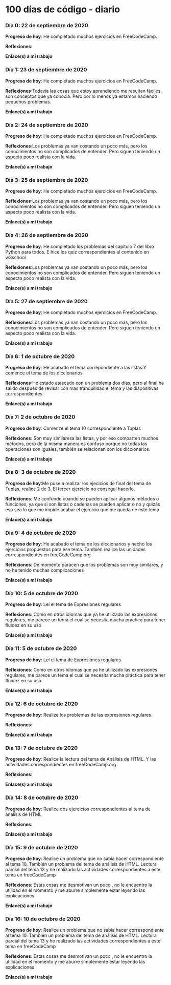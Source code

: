 # 100 días de código - diario
### Día 0: 22 de septiembre de 2020

**Progreso de hoy**: He completado muchos ejercicios en FreeCodeCamp.

**Reflexiones**:

**Enlace(s) a mi trabajo**

### Día 1: 23 de septiembre de 2020

**Progreso de hoy**: He completado muchos ejercicios en FreeCodeCamp.

**Reflexiones**:Todavía las cosas que estoy aprendiendo me resultan fáciles, son conceptos que ya conocia. Pero por lo menos ya estamos haciendo pequeños problemas.

**Enlace(s) a mi trabajo**

### Día 2: 24 de septiembre de 2020

**Progreso de hoy**: He completado muchos ejercicios en FreeCodeCamp.

**Reflexiones**:Los problemas ya van costando un poco más, pero los conocimientos no son complicados de entender. Pero siguen teniendo un aspecto poco realista con la vida.

**Enlace(s) a mi trabajo**

### Día 3: 25 de septiembre de 2020

**Progreso de hoy**: He completado muchos ejercicios en FreeCodeCamp.

**Reflexiones**:Los problemas ya van costando un poco más, pero los conocimientos no son complicados de entender. Pero siguen teniendo un aspecto poco realista con la vida.

**Enlace(s) a mi trabajo**

### Día 4: 26 de septiembre de 2020

**Progreso de hoy**: He completado los problemas del capitulo 7 del libro Python para todos. E hice los quiz correspondientes al contenido en w3school

**Reflexiones**:Los problemas ya van costando un poco más, pero los conocimientos no son complicados de entender. Pero siguen teniendo un aspecto poco realista con la vida.

**Enlace(s) a mi trabajo**

### Día 5: 27 de septiembre de 2020

**Progreso de hoy**: He completado muchos ejercicios en FreeCodeCamp.

**Reflexiones**:Los problemas ya van costando un poco más, pero los conocimientos no son complicados de entender. Pero siguen teniendo un aspecto poco realista con la vida.

**Enlace(s) a mi trabajo**

### Día 6: 1 de octubre de 2020

**Progreso de hoy**: He acabado el tema correpondiente a las listas.Y comence el tema de los diccionarios

**Reflexiones**:He estado atascado con un problema dos días, pero al final ha salido después de revisar con mas tranquilidad el tema y las diapositivas correspondientes.

**Enlace(s) a mi trabajo**

### Día 7: 2 de octubre de 2020

**Progreso de hoy**: Comenze el tema 10 correspondiente a Tuplas

**Reflexiones**: Son muy similaresa las listas, y por eso comparten muchos métodos, pero de la misma manera es confuso porque no todas las operaciones son iguales, también se relacionan con los diccionarios.

**Enlace(s) a mi trabajo**

### Día 8: 3 de octubre de 2020

**Progreso de hoy**:Me puse a realizar los ejecicios de final del tema de Tuplas, realice 2 de 3. El tercer ejercicio no conseguí hacerlo. 

**Reflexiones**: Me confunde cuando se pueden aplicar algunos métodos o funciones, ya que si son listas o cadenas se pueden aplicar o no y quizás eso sea lo que me impide acabar el ejercicio que me queda de este tema

**Enlace(s) a mi trabajo**

### Día 9: 4 de octubre de 2020

**Progreso de hoy**: He acabado el tema de los diccionarios y hecho los ejercicios propuestos para ese tema. También realice las unidades correspondientes en freeCodeCamp.org

**Reflexiones**: De momento paracen que los problemas son muy similares, y no he tenido muchas complicaciones

**Enlace(s) a mi trabajo**

### Día 10: 5 de octubre de 2020

**Progreso de hoy**: Leí el tema de Expresiones regulares

**Reflexiones**: Como en otros idiomas que ya he utilizado las expresiones regulares, me parece un tema el cual se necesita mucha práctica para tener fluidez en su uso

**Enlace(s) a mi trabajo**

### Día 11: 5 de octubre de 2020

**Progreso de hoy**: Leí el tema de Expresiones regulares

**Reflexiones**: Como en otros idiomas que ya he utilizado las expresiones regulares, me parece un tema el cual se necesita mucha práctica para tener fluidez en su uso

**Enlace(s) a mi trabajo**

### Día 12: 6 de octubre de 2020

**Progreso de hoy**: Realize los problemas de las expresiones regulares.

**Reflexiones**: 

**Enlace(s) a mi trabajo**

### Día 13: 7 de octubre de 2020

**Progreso de hoy**: Realice la lectura del tema de Análisis de HTML. Y las actividades correspondientes en freeCodeCamp.org

**Reflexiones**: 

**Enlace(s) a mi trabajo**

### Día 14: 8 de octubre de 2020

**Progreso de hoy**: Realice dos ejercicios correspondientes al tema de análisis de HTML

**Reflexiones**: 

**Enlace(s) a mi trabajo**

### Día 15: 9 de octubre de 2020

**Progreso de hoy**: Realice un problema que no sabia hacer correspondiente al tema 10. También un problema del tema de análisis de HTML. Lectura parcial del tema 13 y he realizado las actividades correspondientes a este tema en freeCodeCamp

**Reflexiones**: Estas cosas me desmotivan un poco , no le encuentro la utilidad en el momento y me aburre simplemente estar leyendo las explicaciones

**Enlace(s) a mi trabajo**

### Día 16: 10 de octubre de 2020

**Progreso de hoy**: Realice un problema que no sabia hacer correspondiente al tema 10. También un problema del tema de análisis de HTML. Lectura parcial del tema 13 y he realizado las actividades correspondientes a este tema en freeCodeCamp

**Reflexiones**: Estas cosas me desmotivan un poco , no le encuentro la utilidad en el momento y me aburre simplemente estar leyendo las explicaciones

**Enlace(s) a mi trabajo**

<!--
(elimine o comente)

**Progreso de hoy**: Arreglé CSS y trabajé en funciones de canvas por el app.

**Reflexiones:** Trabajando con el CSS fue una prueba pero, en general, siento que estoy progresando y mejorando lentamente. Canvas, todavía es nuevo para mi pero logré descubrir algunas funcionalidades básicas.  
**Enlace a mi trabajo:** [Calculadora App](http://www.example.com)  Aquí pondría el enlace a mi repositorio donde esta lo que hice ese día , ya pueda ser enlace al project de freeCodeCamp o el enlace a los problemas resuletos de Euler
-->
<!--
### día 1: 27 de junio, 2016

**Progreso de hoy**: He completado muchos ejercicios en FreeCodeCamp.

**Reflexiones** Recientemente comencé a programar y es una gran sensación cuando finalmente resuelvo un desafío de algoritmo después de muchos intentos y horas.  
**Enlace(s) a mi trabajo**

1.  [Descubra la palabra más larga en una cadena de caracteres](https://www.freecodecamp.com/challenges/find-the-longest-word-in-a-string)
2.  [Poner título en mayúsculas en una oración](https://www.freecodecamp.com/challenges/title-case-a-sentence)
-->

